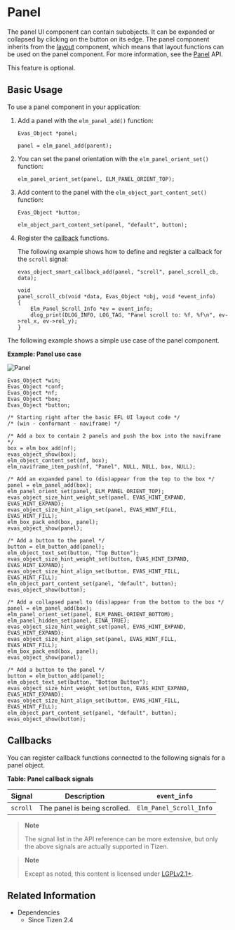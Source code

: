 # Panel

The panel UI component can contain subobjects. It can be expanded or collapsed by clicking on the button on its edge. The panel component inherits from the [layout](../container-layout.md) component, which means that layout functions can be used on the panel component. For more information, see the [Panel](../../../../api/common/latest/group__Elm__Panel__Group.html) API.

This feature is optional.

## Basic Usage

To use a panel component in your application:

1. Add a panel with the `elm_panel_add()` function:

   ```
   Evas_Object *panel;

   panel = elm_panel_add(parent);
   ```

2. You can set the panel orientation with the `elm_panel_orient_set()` function:

   ```
   elm_panel_orient_set(panel, ELM_PANEL_ORIENT_TOP);
   ```

3. Add content to the panel with the `elm_object_part_content_set()` function:

   ```
   Evas_Object *button;

   elm_object_part_content_set(panel, "default", button);
   ```

4. Register the [callback](#callbacks) functions.

   The following example shows how to define and register a callback for the `scroll` signal:

   ```
   evas_object_smart_callback_add(panel, "scroll", panel_scroll_cb, data);

   void
   panel_scroll_cb(void *data, Evas_Object *obj, void *event_info)
   {
       Elm_Panel_Scroll_Info *ev = event_info;
       dlog_print(DLOG_INFO, LOG_TAG, "Panel scroll to: %f, %f\n", ev->rel_x, ev->rel_y);
   }
   ```

The following example shows a simple use case of the panel component.

**Example: Panel use case**

![Panel](./media/panel1.png)

```
Evas_Object *win;
Evas_Object *conf;
Evas_Object *nf;
Evas_Object *box;
Evas_Object *button;

/* Starting right after the basic EFL UI layout code */
/* (win - conformant - naviframe) */

/* Add a box to contain 2 panels and push the box into the naviframe */
box = elm_box_add(nf);
evas_object_show(box);
elm_object_content_set(nf, box);
elm_naviframe_item_push(nf, "Panel", NULL, NULL, box, NULL);

/* Add an expanded panel to (dis)appear from the top to the box */
panel = elm_panel_add(box);
elm_panel_orient_set(panel, ELM_PANEL_ORIENT_TOP);
evas_object_size_hint_weight_set(panel, EVAS_HINT_EXPAND, EVAS_HINT_EXPAND);
evas_object_size_hint_align_set(panel, EVAS_HINT_FILL, EVAS_HINT_FILL);
elm_box_pack_end(box, panel);
evas_object_show(panel);

/* Add a button to the panel */
button = elm_button_add(panel);
elm_object_text_set(button, "Top Button");
evas_object_size_hint_weight_set(button, EVAS_HINT_EXPAND, EVAS_HINT_EXPAND);
evas_object_size_hint_align_set(button, EVAS_HINT_FILL, EVAS_HINT_FILL);
elm_object_part_content_set(panel, "default", button);
evas_object_show(button);

/* Add a collapsed panel to (dis)appear from the bottom to the box */
panel = elm_panel_add(box);
elm_panel_orient_set(panel, ELM_PANEL_ORIENT_BOTTOM);
elm_panel_hidden_set(panel, EINA_TRUE);
evas_object_size_hint_weight_set(panel, EVAS_HINT_EXPAND, EVAS_HINT_EXPAND);
evas_object_size_hint_align_set(panel, EVAS_HINT_FILL, EVAS_HINT_FILL);
elm_box_pack_end(box, panel);
evas_object_show(panel);

/* Add a button to the panel */
button = elm_button_add(panel);
elm_object_text_set(button, "Bottom Button");
evas_object_size_hint_weight_set(button, EVAS_HINT_EXPAND, EVAS_HINT_EXPAND);
evas_object_size_hint_align_set(button, EVAS_HINT_FILL, EVAS_HINT_FILL);
elm_object_part_content_set(panel, "default", button);
evas_object_show(button);
```

## Callbacks

You can register callback functions connected to the following signals for a panel object.

**Table: Panel callback signals**

| Signal   | Description                  | `event_info`            |
|----------|------------------------------|-------------------------|
| `scroll` | The panel is being scrolled. | `Elm_Panel_Scroll_Info` |

> **Note**
>
> The signal list in the API reference can be more extensive, but only the above signals are actually supported in Tizen.

> **Note**
>
> Except as noted, this content is licensed under [LGPLv2.1+](http://opensource.org/licenses/LGPL-2.1).

## Related Information
- Dependencies
  - Since Tizen 2.4
